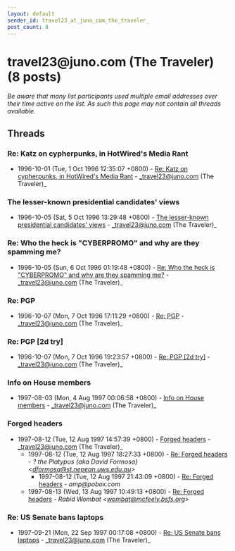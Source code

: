```yaml
---
layout: default
sender_id: travel23_at_juno_com_the_traveler_
post_count: 8
---
```


# travel23<span>@</span>juno.com (The Traveler) (8 posts)

_Be aware that many list participants used multiple email addresses over their time active on the list. As such this page may not contain all threads available._

## Threads

### Re: Katz on cypherpunks, in HotWired's Media Rant
+ 1996-10-01 (Tue, 1 Oct 1996 12:35:07 +0800) - [Re: Katz on cypherpunks, in HotWired's Media Rant](/archive/1996/10/b2953ce02dd03e52a82a34013f8d99535e831e5bf174a7d74ed7394eb98892df) - _travel23@juno.com (The Traveler)_

### The lesser-known presidential candidates' views
+ 1996-10-05 (Sat, 5 Oct 1996 13:29:48 +0800) - [The lesser-known presidential candidates' views](/archive/1996/10/1c6293e599ff52edc240aac2fba1848ee5086fdd2c27b3c9dff7e375de1a2921) - _travel23@juno.com (The Traveler)_

### Re: Who the heck is "CYBERPROMO" and why are they spamming me?
+ 1996-10-05 (Sun, 6 Oct 1996 01:19:48 +0800) - [Re: Who the heck is "CYBERPROMO" and why are they spamming me?](/archive/1996/10/40d3faf8e05703cc121797300049787433a8b82b80b0316b834a5dc2fb1c1ed5) - _travel23@juno.com (The Traveler)_

### Re: PGP
+ 1996-10-07 (Mon, 7 Oct 1996 17:11:29 +0800) - [Re: PGP](/archive/1996/10/7a9e86217033193d9ec6ec5f25cd60d0d29246990180b8e8355c71d48bd09693) - _travel23@juno.com (The Traveler)_

### Re: PGP [2d try]
+ 1996-10-07 (Mon, 7 Oct 1996 19:23:57 +0800) - [Re: PGP [2d try]](/archive/1996/10/26ee4987d008ff1a57a2324c83b37d2b009a0b42e41cb78a1d3ca3b88b50db9f) - _travel23@juno.com (The Traveler)_

### Info on House members
+ 1997-08-03 (Mon, 4 Aug 1997 00:06:58 +0800) - [Info on House members](/archive/1997/08/650323280f792d0362860bf0496e22321d1139e23db6a7b4cecadeaade8b6f25) - _travel23@juno.com (The Traveler)_

### Forged headers
+ 1997-08-12 (Tue, 12 Aug 1997 14:57:39 +0800) - [Forged headers](/archive/1997/08/71882a65e9fabde1ea0b7b5b854fe142da758030efbaf7566f8b370dd3c207ca) - _travel23@juno.com (The Traveler)_
  + 1997-08-12 (Tue, 12 Aug 1997 18:27:33 +0800) - [Re: Forged headers](/archive/1997/08/09529067d360289043b8314dd277bf6c09e9919babe1d4d51dd58bb6465bde3a) - _? the Platypus {aka David Formosa} \<dformosa@st.nepean.uws.edu.au\>_
    + 1997-08-12 (Tue, 12 Aug 1997 21:43:09 +0800) - [Re: Forged headers](/archive/1997/08/435da1acada63494c2464cf325d2291048104f4f4f671bfdb2e7da264e4b70bf) - _amp@pobox.com_
  + 1997-08-13 (Wed, 13 Aug 1997 10:49:13 +0800) - [Re: Forged headers](/archive/1997/08/36344360f116b8f82f08c09a0599d97debc05ac0261b728ec24ced5356aa183b) - _Rabid Wombat \<wombat@mcfeely.bsfs.org\>_

### Re: US Senate bans laptops
+ 1997-09-21 (Mon, 22 Sep 1997 00:17:08 +0800) - [Re: US Senate bans laptops](/archive/1997/09/33b71f199c0825021218814b5e029325e788a2e9304048251c8440d8a9879fd8) - _travel23@juno.com (The Traveler)_

